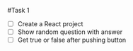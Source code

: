 #Task 1

* [ ] Create a React project
* [ ] Show random question with answer
* [ ] Get true or false after pushing button
